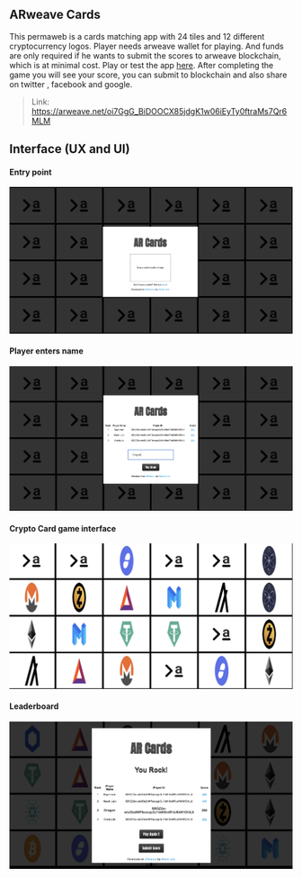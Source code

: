 ## ARweave Cards

This permaweb is a cards matching app with 24 tiles and 12 different cryptocurrency logos. Player needs arweave wallet for playing. And funds are only required if he wants to submit the scores to arweave blockchain, which is at minimal cost. Play or test the app [here](https://arweave.net/oi7GgG_BiDOOCX85jdgK1w06iEyTy0ftraMs7Qr6MLM). After completing the game you will see your score, you can submit to blockchain and also share on twitter , facebook and google.

> Link: https://arweave.net/oi7GgG_BiDOOCX85jdgK1w06iEyTy0ftraMs7Qr6MLM

## Interface (UX and UI)

#### Entry point

![Start](assets/start.png)

#### Player enters name

![Start](assets/enter-name.png)

#### Crypto Card game interface

![Start](assets/play.png)

#### Leaderboard

![Start](assets/end.png)
